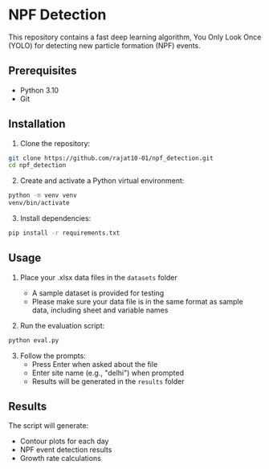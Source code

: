 # NPF Detection

This repository contains a fast deep learning algorithm, You Only Look Once (YOLO) for detecting new particle formation (NPF) events.

## Prerequisites

- Python 3.10
- Git

## Installation

1. Clone the repository:
```bash
git clone https://github.com/rajat10-01/npf_detection.git
cd npf_detection
```

2. Create and activate a Python virtual environment:
```bash
python -m venv venv
venv/bin/activate
```

3. Install dependencies:
```bash
pip install -r requirements.txt
```

## Usage

1. Place your .xlsx data files in the `datasets` folder
   - A sample dataset is provided for testing
   - Please make sure your data file is in the same format as sample data, including sheet and variable names

2. Run the evaluation script:
```bash
python eval.py
```

3. Follow the prompts:
   - Press Enter when asked about the file
   - Enter site name (e.g., "delhi") when prompted
   - Results will be generated in the `results` folder

## Results

The script will generate:
- Contour plots for each day
- NPF event detection results
- Growth rate calculations
